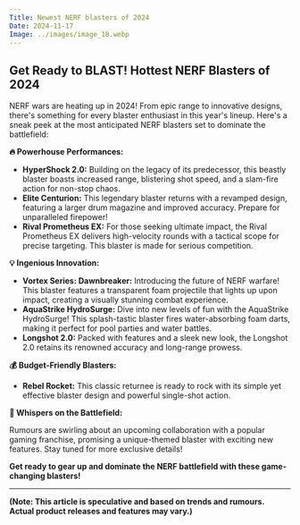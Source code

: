 ```yaml
---
Title: Newest NERF blasters of 2024
Date: 2024-11-17
Image: ../images/image_18.webp
---
```


## Get Ready to BLAST! Hottest NERF Blasters of 2024 

NERF wars are heating up in 2024! From epic range to innovative designs, there's something for every blaster enthusiast in this year's lineup. Here's a sneak peek at the most anticipated NERF blasters set to dominate the battlefield:

**🔥 Powerhouse Performances:** 

* **HyperShock 2.0:**  Building on the legacy of its predecessor, this beastly blaster boasts increased range, blistering shot speed, and a slam-fire action for non-stop chaos.
* **Elite Centurion:**  This legendary blaster returns with a revamped design, featuring a larger drum magazine and improved accuracy. Prepare for unparalleled firepower!
* **Rival Prometheus EX:**  For those seeking ultimate impact, the Rival Prometheus EX delivers high-velocity rounds with a tactical scope for precise targeting. This blaster is made for serious competition.

**💡 Ingenious Innovation:**

* **Vortex Series: Dawnbreaker:**  Introducing the future of NERF warfare! This blaster features a transparent foam projectile that lights up upon impact, creating a visually stunning combat experience.
* **AquaStrike HydroSurge:**  Dive into new levels of fun with the AquaStrike HydroSurge! This splash-tastic blaster fires water-absorbing foam darts, making it perfect for pool parties and water battles.
* **Longshot 2.0:**  Packed with features and a sleek new look, the Longshot 2.0 retains its renowned accuracy and long-range prowess. 

**💰 Budget-Friendly Blasters:**

* **Rebel Rocket:**  This classic returnee is ready to rock with its simple yet effective blaster design and powerful single-shot action.

**🤫 Whispers on the Battlefield:**

Rumours are swirling about an upcoming collaboration with a popular gaming franchise, promising a unique-themed blaster with exciting new features. Stay tuned for more exclusive details!



**Get ready to gear up and dominate the NERF battlefield with these game-changing blasters!**


---

**(Note: This article is speculative and based on trends and rumours. Actual product releases and features may vary.)** 
